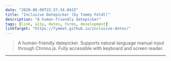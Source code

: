 ```yaml
---
date: "2020-08-09T22:37:34.043Z"
title: "Inclusive Datepicker (by Tommy Feldt)"
description: "A human-friendly datepicker"
tags: [link, a11y, dates, forms, development]
linkTarget: "https://fymmot.github.io/inclusive-dates/"
---
```

> A human-friendly datepicker. Supports natural language manual input through Chrono.js. Fully accessible with keyboard and screen reader.
---
